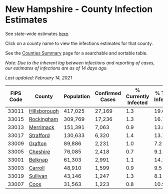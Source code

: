 # New Hampshire - County Infection Estimates

See state-wide estimates [here](/infections/us-nh).

Click on a county name to view the infections estimates for that county.

See the [Counties Summary](/infections/summary-counties) page for a searchable and sortable table.

*Note: Due to the inherent lag between infections and reporting of cases, our estimates of infections are as of 14 days ago.*

*Last updated: February 14, 2021*

|   FIPS Code |                       County |   Population |   Confirmed Cases |   % Currently Infected |   % Total Infected |
|-------------|------------------------------|--------------|-------------------|------------------------|--------------------|
|       33011 | [Hillsborough](hillsborough) |      417,025 |            27,169 |                    1.3 |               19.6 |
|       33015 |     [Rockingham](rockingham) |      309,769 |            17,236 |                    1.3 |               16.7 |
|       33013 |       [Merrimack](merrimack) |      151,391 |             7,063 |                    0.9 |               13.8 |
|       33017 |       [Strafford](strafford) |      130,633 |             6,320 |                    1.4 |               13.7 |
|       33009 |           [Grafton](grafton) |       89,886 |             2,231 |                    1.0 |                7.2 |
|       33005 |         [Cheshire](cheshire) |       76,085 |             2,418 |                    0.7 |                9.1 |
|       33001 |           [Belknap](belknap) |       61,303 |             2,991 |                    1.1 |               14.1 |
|       33003 |           [Carroll](carroll) |       48,910 |             1,599 |                    0.9 |                9.5 |
|       33019 |         [Sullivan](sullivan) |       43,146 |             1,247 |                    1.3 |                8.1 |
|       33007 |                 [Coos](coos) |       31,563 |             1,223 |                    0.8 |               10.9 |